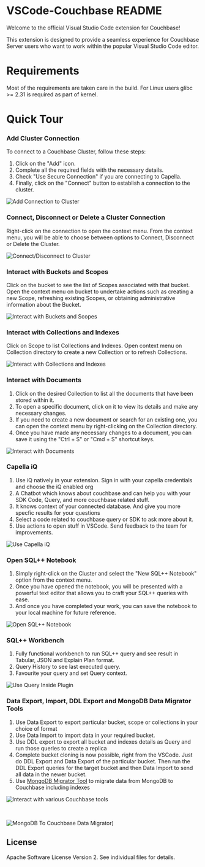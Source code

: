 # VSCode-Couchbase README

Welcome to the official Visual Studio Code extension for Couchbase!

This extension is designed to provide a seamless experience for Couchbase Server users who want to work within the popular Visual Studio Code editor. 

# Requirements
Most of the requirements are taken care in the build. For Linux users glibc >= 2.31 is required as part of kernel.


# Quick Tour

### Add Cluster Connection
To connect to a Couchbase Cluster, follow these steps:
1. Click on the "Add" icon.
2. Complete all the required fields with the necessary details.
3. Check "Use Secure Connection" if you are connecting to Capella.
4. Finally, click on the "Connect" button to establish a connection to the cluster.

![Add Connection to Cluster](https://raw.githubusercontent.com/Couchbase-Ecosystem/VSCode-Couchbase/refs/heads/main/gifs/AddConnection.gif)

### Connect, Disconnect or Delete a Cluster Connection
Right-click on the connection to open the context menu. From the context menu, you will be able to choose between options to Connect, Disconnect or Delete the Cluster.

![Connect/Disconnect to Cluster](https://raw.githubusercontent.com/Couchbase-Ecosystem/VSCode-Couchbase/refs/heads/main/gifs/Connection.gif)

### Interact with Buckets and Scopes
Click on the bucket to see the list of Scopes associated with that bucket. Open the context menu on bucket to undertake actions such as creating a new Scope, refreshing existing Scopes, or obtaining administrative information about the Bucket.

![Interact with Buckets and Scopes](https://raw.githubusercontent.com/Couchbase-Ecosystem/VSCode-Couchbase/refs/heads/main/gifs/InteractWithBuckets.gif)

### Interact with Collections and Indexes
Click on Scope to list Collections and Indexes. Open context menu on Collection directory to create a new Collection or to refresh Collections.

![Interact with Collections and Indexes](https://raw.githubusercontent.com/Couchbase-Ecosystem/VSCode-Couchbase/refs/heads/main/gifs/InteractWithCollectionIndexes.gif)


### Interact with Documents
1. Click on the desired Collection to list all the documents that have been stored within it.
2. To open a specific document, click on it to view its details and make any necessary changes.
3. If you need to create a new document or search for an existing one, you can open the context menu by right-clicking on the Collection directory.
4. Once you have made any necessary changes to a document, you can save it using the "Ctrl + S" or "Cmd + S" shortcut keys.

![Interact with Documents](https://raw.githubusercontent.com/Couchbase-Ecosystem/VSCode-Couchbase/refs/heads/main/gifs/InteractWithDocuments.gif)

### Capella iQ
1. Use iQ natively in your extension. Sign in with your capella credentials and choose the iQ enabled org
2. A Chatbot which knows about couchbase and can help you with your SDK Code, Query, and more couchbase related stuff.
3. It knows context of your connected database. And give you more specfic results for your questions
4. Select a code related to couchbase query or SDK to ask more about it.
5. Use actions to open stuff in VSCode. Send feedback to the team for improvements.

![Use Capella iQ](https://raw.githubusercontent.com/Couchbase-Ecosystem/VSCode-Couchbase/refs/heads/main/gifs/iQDemo.gif)

### Open SQL++ Notebook
1. Simply right-click on the Cluster and select the "New SQL++ Notebook" option from the context menu.
2. Once you have opened the notebook, you will be presented with a powerful text editor that allows you to craft your SQL++ queries with ease.
3. And once you have completed your work, you can save the notebook to your local machine for future reference.

![Open SQL++ Notebook](https://raw.githubusercontent.com/Couchbase-Ecosystem/VSCode-Couchbase/refs/heads/main/gifs/QueryNotebook.gif)

### SQL++ Workbench
1. Fully functional workbench to run SQL++ query and see result in Tabular, JSON and Explain Plan format.
2. Query History to see last executed query.
3. Favourite your query and set Query context.

![Use Query Inside Plugin](https://raw.githubusercontent.com/Couchbase-Ecosystem/VSCode-Couchbase/refs/heads/main/gifs/workbench.gif)

### Data Export, Import, DDL Export and MongoDB Data Migrator Tools
1. Use Data Export to export particular bucket, scope or collections in your choice of format
2. Use Data Import to import data in your required bucket.
3. Use DDL export to export all bucket and indexes details as Query and run those queries to create a replica
4. Complete bucket cloning is now possible, right from the VSCode. Just do DDL Export and Data Export of the particular bucket. Then run the DDL Export queries for the target bucket and then Data Import to send all data in the newer bucket.
5. Use <a href="https://www.couchbase.com/blog/migrate-from-mongodb-to-couchbase/">MongoDB Migrator Tool</a> to migrate data from MongoDB to Couchbase including indexes

![Interact with various Couchbase tools](https://raw.githubusercontent.com/Couchbase-Ecosystem/VSCode-Couchbase/refs/heads/main/gifs/DataTools.gif)

<br>

![MongoDB To Couchbase Data Migrator](https://raw.githubusercontent.com/Couchbase-Ecosystem/VSCode-Couchbase/refs/heads/main/gifs/MdbDataMigrator.gif))


## License
Apache Software License Version 2.  See individual files for details.
